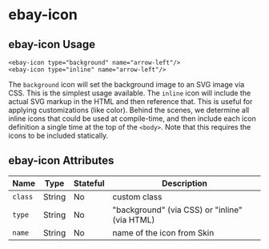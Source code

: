 # ebay-icon

## ebay-icon Usage

```marko
<ebay-icon type="background" name="arrow-left"/>
<ebay-icon type="inline" name="arrow-left"/>
```

The `background` icon will set the background image to an SVG image via CSS. This is the simplest usage available.
The `inline` icon will include the actual SVG markup in the HTML and then reference that. This is useful for applying customizations (like color). Behind the scenes, we determine all inline icons that could be used at compile-time, and then include each icon definition a single time at the top of the `<body>`. Note that this requires the icons to be included statically.

## ebay-icon Attributes

Name | Type | Stateful | Description
--- | --- | --- | ---
`class` | String | No | custom class
`type` | String | No | "background" (via CSS) or "inline" (via HTML)
`name` | String | No | name of the icon from Skin

